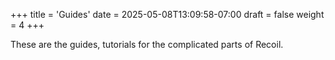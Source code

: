 +++
title = 'Guides'
date = 2025-05-08T13:09:58-07:00
draft = false
weight = 4
+++

These are the guides, tutorials for the complicated parts of Recoil.
